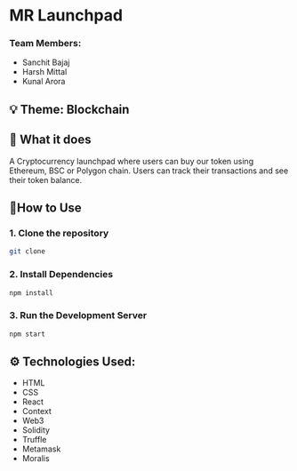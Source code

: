 # MR Launchpad

### Team Members:
- Sanchit Bajaj
- Harsh Mittal
- Kunal Arora

## 💡 Theme: Blockchain

## 🔨 What it does

A Cryptocurrency launchpad where users can buy our token using Ethereum, BSC or Polygon chain. Users can track their transactions and see their token balance.

## 🧩How to Use

### 1. Clone the repository

```bash
git clone
```

### 2. Install Dependencies

```bash
npm install
```

### 3. Run the Development Server

```bash
npm start
```

## ⚙️ Technologies Used:

- HTML
- CSS
- React
- Context
- Web3
- Solidity
- Truffle
- Metamask
- Moralis
